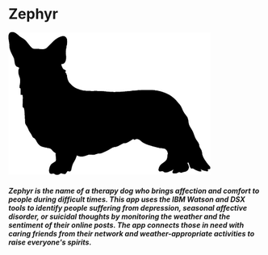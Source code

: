 # Zephyr

<img src="images/corgi.jpg" width="400">

##### Zephyr is the name of a therapy dog who brings affection and comfort to people during difficult times. This app uses the IBM Watson and DSX tools to identify people suffering from depression, seasonal affective disorder, or suicidal thoughts by monitoring the weather and the sentiment of their online posts. The app connects those in need with caring friends from their network and weather-appropriate activities to raise everyone's spirits.
